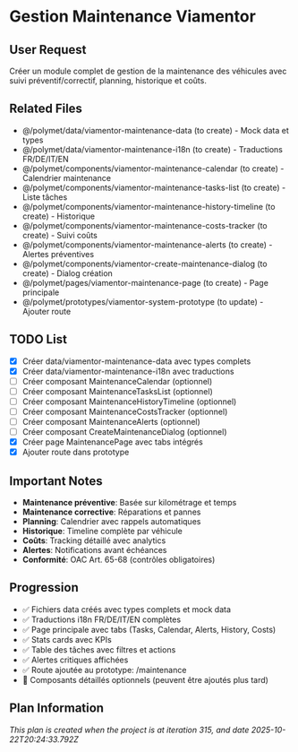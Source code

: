 # Gestion Maintenance Viamentor

## User Request
Créer un module complet de gestion de la maintenance des véhicules avec suivi préventif/correctif, planning, historique et coûts.

## Related Files
- @/polymet/data/viamentor-maintenance-data (to create) - Mock data et types
- @/polymet/data/viamentor-maintenance-i18n (to create) - Traductions FR/DE/IT/EN
- @/polymet/components/viamentor-maintenance-calendar (to create) - Calendrier maintenance
- @/polymet/components/viamentor-maintenance-tasks-list (to create) - Liste tâches
- @/polymet/components/viamentor-maintenance-history-timeline (to create) - Historique
- @/polymet/components/viamentor-maintenance-costs-tracker (to create) - Suivi coûts
- @/polymet/components/viamentor-maintenance-alerts (to create) - Alertes préventives
- @/polymet/components/viamentor-create-maintenance-dialog (to create) - Dialog création
- @/polymet/pages/viamentor-maintenance-page (to create) - Page principale
- @/polymet/prototypes/viamentor-system-prototype (to update) - Ajouter route

## TODO List
- [x] Créer data/viamentor-maintenance-data avec types complets
- [x] Créer data/viamentor-maintenance-i18n avec traductions
- [ ] Créer composant MaintenanceCalendar (optionnel)
- [ ] Créer composant MaintenanceTasksList (optionnel)
- [ ] Créer composant MaintenanceHistoryTimeline (optionnel)
- [ ] Créer composant MaintenanceCostsTracker (optionnel)
- [ ] Créer composant MaintenanceAlerts (optionnel)
- [ ] Créer composant CreateMaintenanceDialog (optionnel)
- [x] Créer page MaintenancePage avec tabs intégrés
- [x] Ajouter route dans prototype

## Important Notes
- **Maintenance préventive**: Basée sur kilométrage et temps
- **Maintenance corrective**: Réparations et pannes
- **Planning**: Calendrier avec rappels automatiques
- **Historique**: Timeline complète par véhicule
- **Coûts**: Tracking détaillé avec analytics
- **Alertes**: Notifications avant échéances
- **Conformité**: OAC Art. 65-68 (contrôles obligatoires)

## Progression
- ✅ Fichiers data créés avec types complets et mock data
- ✅ Traductions i18n FR/DE/IT/EN complètes
- ✅ Page principale avec tabs (Tasks, Calendar, Alerts, History, Costs)
- ✅ Stats cards avec KPIs
- ✅ Table des tâches avec filtres et actions
- ✅ Alertes critiques affichées
- ✅ Route ajoutée au prototype: /maintenance
- 📝 Composants détaillés optionnels (peuvent être ajoutés plus tard)

  
## Plan Information
*This plan is created when the project is at iteration 315, and date 2025-10-22T20:24:33.792Z*
